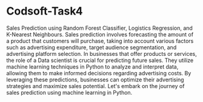 # Codsoft-Task4
Sales Prediction using Random Forest Classifier, Logistics Regression, and K-Nearest Neighbours. 
Sales prediction involves forecasting the amount of a product that customers will purchase, taking into account various factors such as advertising expenditure, target audience segmentation, and advertising platform selection. In businesses that offer products or services, the role of a Data scientist is crucial for predicting future sales. They utilize machine learning techniques in Python to analyze and interpret data, allowing them to make informed decisions regarding advertising costs. By leveraging these predictions, businesses can optimize their advertising strategies and maximize sales potential. Let's embark on the journey of sales prediction using machine learning in Python.
